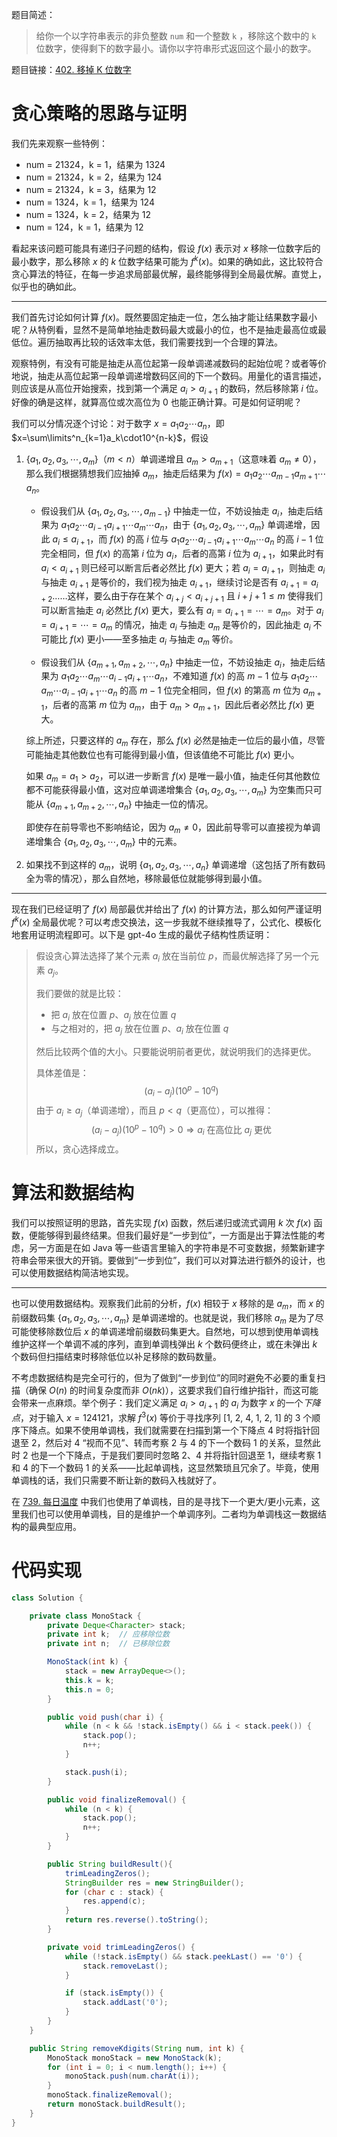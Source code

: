题目简述：

> 给你一个以字符串表示的非负整数 `num` 和一个整数 `k` ，移除这个数中的 `k` 位数字，使得剩下的数字最小。请你以字符串形式返回这个最小的数字。

题目链接：[402. 移掉 K 位数字](https://leetcode.cn/problems/remove-k-digits/)

# 贪心策略的思路与证明

我们先来观察一些特例：

- num = 21324，k = 1，结果为 1324
- num = 21324，k = 2，结果为 124
- num = 21324，k = 3，结果为 12
- num = 1324，k = 1，结果为 124
- num = 1324，k = 2，结果为 12
- num = 124，k = 1，结果为 12

看起来该问题可能具有递归子问题的结构，假设 $f(x)$ 表示对 $x$ 移除一位数字后的最小数字，那么移除 $x$ 的 $k$ 位数字结果可能为 $f^k(x)$。如果的确如此，这比较符合贪心算法的特征，在每一步追求局部最优解，最终能够得到全局最优解。直觉上，似乎也的确如此。

---

我们首先讨论如何计算 $f(x)$。既然要固定抽走一位，怎么抽才能让结果数字最小呢？从特例看，显然不是简单地抽走数码最大或最小的位，也不是抽走最高位或最低位。遍历抽取再比较的话效率太低，我们需要找到一个合理的算法。

观察特例，有没有可能是抽走从高位起第一段单调递减数码的起始位呢？或者等价地说，抽走从高位起第一段单调递增数码区间的下一个数码。用量化的语言描述，则应该是从高位开始搜索，找到第一个满足 $a_i>a_{i+1}$ 的数码，然后移除第 $i$ 位。好像的确是这样，就算高位或次高位为 0 也能正确计算。可是如何证明呢？

我们可以分情况逐个讨论：对于数字 $x=a_1a_2\cdots a_n$，即 $x=\sum\limits^n_{k=1}a_k\cdot10^{n-k}$，假设

1. $\{a_1,a_2,a_3,\cdots,a_m\}$（$m<n$）单调递增且 $a_m>a_{m+1}$（这意味着 $a_m\neq0$），那么我们根据猜想我们应抽掉 $a_m$，抽走后结果为 $f(x)=a_1a_2\cdots a_{m-1}a_{m+1}\cdots a_n$。

   - 假设我们从 $\{a_1,a_2,a_3,\cdots,a_{m-1}\}$ 中抽走一位，不妨设抽走 $a_i$，抽走后结果为 $a_1a_2\cdots a_{i-1}a_{i+1}\cdots a_m\cdots a_n$，由于 $\{a_1,a_2,a_3,\cdots,a_m\}$ 单调递增，因此 $a_i\leqslant a_{i+1}$，而 $f(x)$ 的高 $i$ 位与 $a_1a_2\cdots a_{i-1}a_{i+1}\cdots a_m\cdots a_n$ 的高 $i-1$ 位完全相同，但 $f(x)$ 的高第 $i$ 位为 $a_i$，后者的高第 $i$ 位为 $a_{i+1}$，如果此时有 $a_i<a_{i+1}$ 则已经可以断言后者必然比 $f(x)$ 更大；若 $a_i=a_{i+1}$，则抽走 $a_i$ 与抽走 $a_{i+1}$ 是等价的，我们视为抽走 $a_{i+1}$，继续讨论是否有 $a_{i+1}=a_{i+2}$……这样，要么由于存在某个 $a_{i+j}< a_{i+j+1}$ 且 $i+j+1\leqslant m$ 使得我们可以断言抽走 $a_i$ 必然比 $f(x)$ 更大，要么有 $a_i=a_{i+1}=\cdots=a_m$。对于 $a_i=a_{i+1}=\cdots=a_m$ 的情况，抽走 $a_i$ 与抽走 $a_m$ 是等价的，因此抽走 $a_i$ 不可能比 $f(x)$ 更小——至多抽走 $a_i$ 与抽走 $a_m$ 等价。

   - 假设我们从 $\{a_{m+1},a_{m+2},\cdots,a_n\}$ 中抽走一位，不妨设抽走 $a_i$，抽走后结果为 $a_1a_2\cdots a_m\cdots a_{i-1}a_{i+1}\cdots a_n$，不难知道 $f(x)$ 的高 $m-1$ 位与 $a_1a_2\cdots a_m\cdots a_{i-1}a_{i+1}\cdots a_n$ 的高 $m-1$ 位完全相同，但 $f(x)$ 的第高 $m$ 位为 $a_{m+1}$，后者的高第 $m$ 位为 $a_m$，由于 $a_m>a_{m+1}$，因此后者必然比 $f(x)$ 更大。

   综上所述，只要这样的 $a_m$ 存在，那么 $f(x)$ 必然是抽走一位后的最小值，尽管可能抽走其他数位也有可能得到最小值，但该值绝不可能比 $f(x)$ 更小。

   如果 $a_m=a_1>a_2$，可以进一步断言 $f(x)$ 是唯一最小值，抽走任何其他数位都不可能获得最小值，这对应单调递增集合 $\{a_1,a_2,a_3,\cdots,a_m\}$ 为空集而只可能从 $\{a_{m+1},a_{m+2},\cdots,a_n\}$ 中抽走一位的情况。

   即使存在前导零也不影响结论，因为 $a_m\neq0$，因此前导零可以直接视为单调递增集合 $\{a_1,a_2,a_3,\cdots,a_m\}$ 中的元素。

2. 如果找不到这样的 $a_m$，说明 $\{a_1,a_2,a_3,\cdots,a_n\}$ 单调递增（这包括了所有数码全为零的情况），那么自然地，移除最低位就能够得到最小值。

---

现在我们已经证明了 $f(x)$ 局部最优并给出了 $f(x)$ 的计算方法，那么如何严谨证明 $f^k(x)$ 全局最优呢？可以考虑交换法，这一步我就不继续推导了，公式化、模板化地套用证明流程即可。以下是 gpt-4o 生成的最优子结构性质证明：

>假设贪心算法选择了某个元素 $a_i$ 放在当前位 $p$，而最优解选择了另一个元素 $a_j$。
>
>我们要做的就是比较：
>
>- 把 $a_i$ 放在位置 $p$、$a_j$ 放在位置 $q$
>- 与之相对的，把 $a_j$ 放在位置 $p$、$a_i$ 放在位置 $q$
>
>然后比较两个值的大小。只要能说明前者更优，就说明我们的选择更优。
>
>具体差值是：
>$$
>(a_i-a_j)(10^p-10^q)
>$$
>由于 $a_i\geqslant a_j$（单调递增），而且 $p<q$（更高位），可以推得：
>$$
>(a_i-a_j)(10^p-10^q)>0\Rightarrow a_i\text{ 在高位比 }a_j\text{ 更优}
>$$
>所以，贪心选择成立。

# 算法和数据结构

我们可以按照证明的思路，首先实现 $f(x)$ 函数，然后递归或流式调用 $k$ 次 $f(x)$ 函数，便能够得到最终结果。但我们最好是“一步到位”，一方面是出于算法性能的考虑，另一方面是在如 Java 等一些语言里输入的字符串是不可变数据，频繁新建字符串会带来很大的开销。要做到“一步到位”，我们可以对算法进行额外的设计，也可以使用数据结构简洁地实现。

---

也可以使用数据结构。观察我们此前的分析，$f(x)$ 相较于 $x$ 移除的是 $a_m$，而 $x$ 的前缀数码集 $\{a_1,a_2,a_3,\cdots,a_m\}$ 是单调递增的。也就是说，我们移除 $a_m$ 是为了尽可能使移除数位后 $x$ 的单调递增前缀数码集更大。自然地，可以想到使用单调栈维护这样一个单调不减的序列，直到单调栈弹出 $k$ 个数码便终止，或在未弹出 $k$ 个数码但扫描结束时移除低位以补足移除的数码数量。

不考虑数据结构是完全可行的，但为了做到“一步到位”的同时避免不必要的重复扫描（确保 $O(n)$ 的时间复杂度而非 $O(nk)$），这要求我们自行维护指针，而这可能会带来一点麻烦。举个例子：我们定义满足 $a_i>a_{i+1}$ 的 $a_i$ 为数字 $x$ 的一个*下降点*，对于输入 $x=124121$，求解 $f^3(x)$ 等价于寻找序列 [1, 2, 4, 1, 2, 1] 的 3 个顺序下降点。如果不使用单调栈，我们就需要在扫描到第一个下降点 4 时将指针回退至 2，然后对 4 “视而不见”、转而考察 2 与 4 的下一个数码 1 的关系，显然此时 2 也是一个下降点，于是我们要同时忽略 2、4 并将指针回退至 1，继续考察 1 和 4 的下一个数码 1 的关系——比起单调栈，这显然繁琐且冗余了。毕竟，使用单调栈的话，我们只需要不断让新的数码入栈就好了。

在 [739. 每日温度](https://leetcode.cn/problems/daily-temperatures/) 中我们也使用了单调栈，目的是寻找下一个更大/更小元素，这里我们也可以使用单调栈，目的是维护一个单调序列。二者均为单调栈这一数据结构的最典型应用。

# 代码实现

```java
class Solution {

    private class MonoStack {
        private Deque<Character> stack;
        private int k;  // 应移除位数
        private int n;  // 已移除位数

        MonoStack(int k) {
            stack = new ArrayDeque<>();
            this.k = k;
            this.n = 0;
        }

        public void push(char i) {
            while (n < k && !stack.isEmpty() && i < stack.peek()) {
                stack.pop();
                n++;
            }

            stack.push(i);
        }

        public void finalizeRemoval() {
            while (n < k) {
                stack.pop();
                n++;
            }
        }

        public String buildResult(){
            trimLeadingZeros();
            StringBuilder res = new StringBuilder();
            for (char c : stack) {
                res.append(c); 
            }
            return res.reverse().toString();
        }

        private void trimLeadingZeros() {
            while (!stack.isEmpty() && stack.peekLast() == '0') {
                stack.removeLast();
            }

            if (stack.isEmpty()) {
                stack.addLast('0');
            }
        }
    }

    public String removeKdigits(String num, int k) {
        MonoStack monoStack = new MonoStack(k);
        for (int i = 0; i < num.length(); i++) {
            monoStack.push(num.charAt(i));
        }
        monoStack.finalizeRemoval();
        return monoStack.buildResult();
    }
}
```

